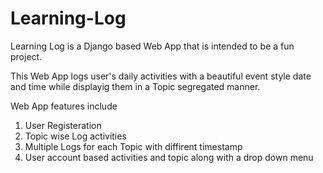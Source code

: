 # Learning-Log

Learning Log is a Django based Web App that is intended to be a fun project.

This Web App logs user's daily activities with a beautiful event style 
date and time while displayig them in a Topic segregated manner.

Web App features include 

1) User Registeration
2) Topic wise Log activities
3) Multiple Logs for each Topic with diffirent timestamp
4) User account based activities and topic along with a drop down menu
